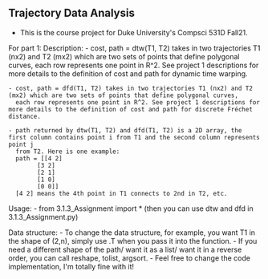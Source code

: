## Trajectory Data Analysis
- This is the course project for Duke University's Compsci 531D Fall21.

For part 1:
  Description:
    - cost, path = dtw(T1, T2) takes in two trajectories T1 (nx2) and T2 (mx2) which are two sets of points that define polygonal curves,
      each row represents one point in R^2. See project 1 descriptions for more details to the definition of cost and path for dynamic time warping.

    - cost, path = dfd(T1, T2) takes in two trajectories T1 (nx2) and T2 (mx2) which are two sets of points that define polygonal curves,
      each row represents one point in R^2. See project 1 descriptions for more details to the definition of cost and path for discrete Fréchet distance.

    - path returned by dtw(T1, T2) and dfd(T1, T2) is a 2D array, the first column contains point i from T1 and the second column represents point j
      from T2. Here is one example:
      path = [[4 2]
            [3 2]
            [2 1]
            [1 0]
            [0 0]]
      [4 2] means the 4th point in T1 connects to 2nd in T2, etc.

  Usage:
    - from 3.1.3_Assignment import * (then you can use dtw and dfd in 3.1.3_Assignment.py)

  Data structure:
    - To change the data structure, for example, you want T1 in the shape of (2,n), simply use .T when you pass it into the function.
    - If you need a different shape of the path/ want it as a list/ want it in a reverse order, you can call reshape, tolist, argsort.
    - Feel free to change the code implementation, I'm totally fine with it!
